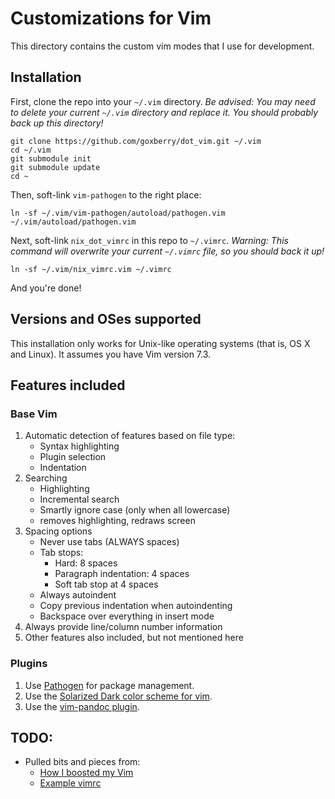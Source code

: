 # Customizations for Vim

This directory contains the custom vim modes that I use for development.

## Installation

First, clone the repo into your `~/.vim` directory. _Be advised: You may need to delete your current `~/.vim` directory and replace it. You should probably back up this directory!_

    git clone https://github.com/goxberry/dot_vim.git ~/.vim
    cd ~/.vim
    git submodule init
    git submodule update
    cd ~

Then, soft-link `vim-pathogen` to the right place:

    ln -sf ~/.vim/vim-pathogen/autoload/pathogen.vim ~/.vim/autoload/pathogen.vim

Next, soft-link `nix_dot_vimrc` in this repo to `~/.vimrc`. _Warning: This command will overwrite your current `~/.vimrc` file, so you should back it up!_

    ln -sf ~/.vim/nix_vimrc.vim ~/.vimrc

And you're done!

## Versions and OSes supported

This installation only works for Unix-like operating systems (that is, OS X and Linux). It assumes you have Vim version 7.3.

## Features included

### Base Vim

1. Automatic detection of features based on file type:
   - Syntax highlighting
   - Plugin selection
   - Indentation
2. Searching
   - Highlighting
   - Incremental search
   - Smartly ignore case (only when all lowercase)
   - <Ctrl-L> removes highlighting, redraws screen
3. Spacing options
   - Never use tabs (ALWAYS spaces)
   - Tab stops:
       + Hard: 8 spaces
	   + Paragraph indentation: 4 spaces
	   + Soft tab stop at 4 spaces
   - Always autoindent
   - Copy previous indentation when autoindenting
   - Backspace over everything in insert mode
4. Always provide line/column number information
5. Other features also included, but not mentioned here

### Plugins

1. Use [Pathogen](https://github.com/tpope/vim-pathogen) for package management.
2. Use the [Solarized Dark color scheme for vim](https://github.com/altercation/vim-colors-solarized).
3. Use the [vim-pandoc plugin](https://github.com/vim-pandoc/vim-pandoc).

## TODO:

- Pulled bits and pieces from:
    + [How I boosted my Vim](http://nvie.com/posts/how-i-boosted-my-vim/)
    + [Example vimrc](http://vim.wikia.com/wiki/Example_vimrc)
